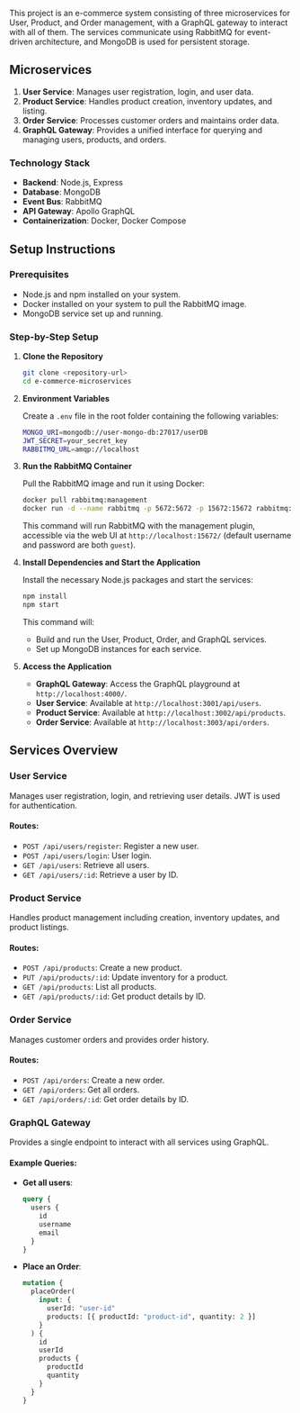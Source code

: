 This project is an e-commerce system consisting of three microservices for User, Product, and Order management, with a GraphQL gateway to interact with all of them. The services communicate using RabbitMQ for event-driven architecture, and MongoDB is used for persistent storage.

## Microservices

1. **User Service**: Manages user registration, login, and user data.
2. **Product Service**: Handles product creation, inventory updates, and listing.
3. **Order Service**: Processes customer orders and maintains order data.
4. **GraphQL Gateway**: Provides a unified interface for querying and managing users, products, and orders.

### Technology Stack

- **Backend**: Node.js, Express
- **Database**: MongoDB
- **Event Bus**: RabbitMQ
- **API Gateway**: Apollo GraphQL
- **Containerization**: Docker, Docker Compose

## Setup Instructions

### Prerequisites

- Node.js and npm installed on your system.
- Docker installed on your system to pull the RabbitMQ image.
- MongoDB service set up and running.

### Step-by-Step Setup

1. **Clone the Repository**

   ```bash
   git clone <repository-url>
   cd e-commerce-microservices
   ```

2. **Environment Variables**

   Create a `.env` file in the root folder containing the following variables:

   ```bash
   MONGO_URI=mongodb://user-mongo-db:27017/userDB
   JWT_SECRET=your_secret_key
   RABBITMQ_URL=amqp://localhost
   ```

3. **Run the RabbitMQ Container**

   Pull the RabbitMQ image and run it using Docker:

   ```bash
   docker pull rabbitmq:management
   docker run -d --name rabbitmq -p 5672:5672 -p 15672:15672 rabbitmq:management
   ```

   This command will run RabbitMQ with the management plugin, accessible via the web UI at `http://localhost:15672/` (default username and password are both `guest`).

4. **Install Dependencies and Start the Application**

   Install the necessary Node.js packages and start the services:

   ```bash
   npm install
   npm start
   ```

   This command will:

   - Build and run the User, Product, Order, and GraphQL services.
   - Set up MongoDB instances for each service.

5. **Access the Application**

   - **GraphQL Gateway**: Access the GraphQL playground at `http://localhost:4000/`.
   - **User Service**: Available at `http://localhost:3001/api/users`.
   - **Product Service**: Available at `http://localhost:3002/api/products`.
   - **Order Service**: Available at `http://localhost:3003/api/orders`.

## Services Overview

### User Service

Manages user registration, login, and retrieving user details. JWT is used for authentication.

#### Routes:

- `POST /api/users/register`: Register a new user.
- `POST /api/users/login`: User login.
- `GET /api/users`: Retrieve all users.
- `GET /api/users/:id`: Retrieve a user by ID.

### Product Service

Handles product management including creation, inventory updates, and product listings.

#### Routes:

- `POST /api/products`: Create a new product.
- `PUT /api/products/:id`: Update inventory for a product.
- `GET /api/products`: List all products.
- `GET /api/products/:id`: Get product details by ID.

### Order Service

Manages customer orders and provides order history.

#### Routes:

- `POST /api/orders`: Create a new order.
- `GET /api/orders`: Get all orders.
- `GET /api/orders/:id`: Get order details by ID.

### GraphQL Gateway

Provides a single endpoint to interact with all services using GraphQL.

#### Example Queries:

- **Get all users**:

  ```graphql
  query {
    users {
      id
      username
      email
    }
  }
  ```

- **Place an Order**:

  ```graphql
  mutation {
    placeOrder(
      input: {
        userId: "user-id"
        products: [{ productId: "product-id", quantity: 2 }]
      }
    ) {
      id
      userId
      products {
        productId
        quantity
      }
    }
  }
  ```
